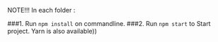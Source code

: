 NOTE!!! In each folder :

###1. Run `npm install` on commandline.
###2. Run `npm start` to Start project.
Yarn is also available))
